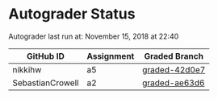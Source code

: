 # Autograder Status
Autograder last run at: November 15, 2018 at 22:40

| GitHub ID | Assignment | Graded Branch |
|-----------|------------|---------------|
| nikkihw | a5 | [graded-42d0e7](https://github.com/Fall2018COMP401-001/a5-nikkihw/tree/graded-42d0e7) | 
| SebastianCrowell | a2 | [graded-ae63d6](https://github.com/Fall2018COMP401-001/a2-SebastianCrowell/tree/graded-ae63d6) | 
